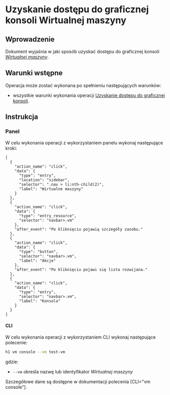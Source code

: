 # Uzyskanie dostępu do graficznej konsoli Wirtualnej maszyny

## Wprowadzenie

Dokument wyjaśnia w jaki sposób uzyskać dostępu do graficznej konsoli *[Wirtualnej maszyny](/resource/compute/virtual-machine.md)*.

## Warunki wstępne

Operacja może zostać wykonana po spełnieniu następujących warunków:

* wszystkie warunki wykonania operacji [Uzyskanie dostępu do graficznej konsoli](/resource/compute/virtual-machine.md).

## Instrukcja

### Panel

W celu wykonania operacji z wykorzystaniem panelu wykonaj następujące kroki:

```guide
[
  {
    "action_name": "click",
    "data": {
      "type": "entry",
      "location": "sidebar",
      "selector": ".nav > li:nth-child(2)",
      "label": "Wirtualne maszyny"
    }
  },
  {
    "action_name": "click",
    "data": {
      "type": "entry_resource",
      "selector": "navbar>.vm"
    },
    "after_event": "Po kliknięciu pojawią szczegóły zasobu."
  },
  {
    "action_name": "click",
    "data": {
      "type": "button",
      "selector": "navbar>.vm",
      "label": "Akcje"
    },
    "after_event": "Po kliknięciu pojawi się lista rozwijana."
  },
  {
    "action_name": "click",
    "data": {
      "type": "entry",
      "selector": "navbar>.vm",
      "label": "Konsola"
    }
  }
]
```

#### CLI

W celu wykonania operacji z wykorzystaniem CLI wykonaj następujące polecenie:

```bash
h1 vm console --vm test-vm
```

gdzie:

 * ```--vm``` określa nazwę lub identyfikator *Wirtualnej maszyny*

Szczegółowe dane są dostępne w dokumentacji polecenia [CLI="vm console"].